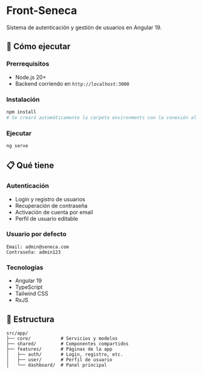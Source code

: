 # Front-Seneca

Sistema de autenticación y gestión de usuarios en Angular 19.

## 🚀 Cómo ejecutar

### Prerrequisitos
- Node.js 20+
- Backend corriendo en `http://localhost:3000`

### Instalación
```bash
npm install
# Se creará automáticamente la carpeta environments con la conexión al backend
```

### Ejecutar
```bash
ng serve
```

## 📋 Qué tiene

### Autenticación
- Login y registro de usuarios
- Recuperación de contraseña
- Activación de cuenta por email
- Perfil de usuario editable

### Usuario por defecto
```
Email: admin@seneca.com
Contraseña: admin123
```

### Tecnologías
- Angular 19
- TypeScript
- Tailwind CSS
- RxJS

## 📁 Estructura
```
src/app/
├── core/           # Servicios y modelos
├── shared/         # Componentes compartidos
├── features/       # Páginas de la app
│   ├── auth/       # Login, registro, etc.
│   ├── user/       # Perfil de usuario
│   └── dashboard/  # Panel principal
```
